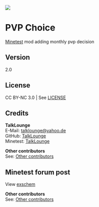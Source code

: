 ![](https://i.imgur.com/1fHSHc7.png)
# PVP Choice
[Minetest](https://www.minetest.net/ "Link to minetest.net") mod adding monthly pvp decision

## Version
2.0

## License
CC BY-NC 3.0 | See [LICENSE](https://github.com/TalkLounge/pvp_choice/blob/master/LICENSE.md "Link to LICENSE.md")

## Credits
**TalkLounge**  
E-Mail: talklounge@yahoo.de  
GitHub: [TalkLounge](https://github.com/TalkLounge/ "Link to TalkLounge's GitHub account")  
Minetest: [TalkLounge](https://forum.minetest.net/memberlist.php?mode=viewprofile&u=20862 "Link to TalkLounge's Minetest Forum account")

**Other contributors**  
See: [Other contributors](https://github.com/TalkLounge/pvp_choice/graphs/contributors "Link to other contributors")

## Minetest forum post
View [exschem](https://forum.minetest.net/viewtopic.php?f=9&t=19651&p=311995 "Link to pvp_choice post in the minetest forum")

**Other contributors**  
See: [Other contributors](https://github.com/TalkLounge/pvp_choice/graphs/contributors "Link to other contributors")

